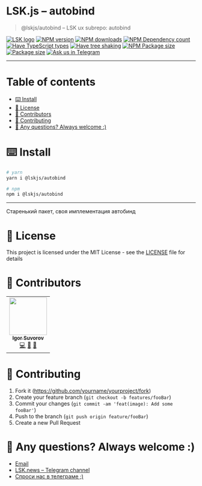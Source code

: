# LSK.js – autobind

> @lskjs/autobind – LSK ux subrepo: autobind

[![LSK logo](https://badgen.net/badge/icon/MADE%20BY%20LSK?icon=zeit\&label\&color=red\&labelColor=red)](https://github.com/lskjs)
[![NPM version](https://badgen.net/npm/v/@lskjs/autobind)](https://www.npmjs.com/package/@lskjs/autobind)
[![NPM downloads](https://badgen.net/npm/dt/@lskjs/autobind)](https://www.npmjs.com/package/@lskjs/autobind)
[![NPM Dependency count](https://badgen.net/bundlephobia/dependency-count/@lskjs/autobind)](https://bundlephobia.com/result?p=@lskjs/autobind)
[![Have TypeScript types](https://badgen.net/npm/types/@lskjs/autobind)](https://www.npmjs.com/package/@lskjs/autobind)
[![Have tree shaking](https://badgen.net/bundlephobia/tree-shaking/@lskjs/autobind)](https://bundlephobia.com/result?p=@lskjs/autobind)
[![NPM Package size](https://badgen.net/bundlephobia/minzip/@lskjs/autobind)](https://bundlephobia.com/result?p=@lskjs/autobind)
[![Package size](https://badgen.net//github/license/lskjs/lskjs)](https://github.com/lskjs/lskjs/blob/master/LICENSE)
[![Ask us in Telegram](https://img.shields.io/badge/Ask%20us%20in-Telegram-brightblue.svg)](https://t.me/lskjschat)

<!-- template file="scripts/templates/preview.md" start -->

<!-- template end -->

***

<!-- # 📒 Table of contents  -->

# Table of contents

*   [⌨️ Install](#️-install)
*   [📖 License](#-license)
*   [👥 Contributors](#-contributors)
*   [👏 Contributing](#-contributing)
*   [📮 Any questions? Always welcome :)](#-any-questions-always-welcome-)

# ⌨️ Install

```sh
# yarn
yarn i @lskjs/autobind 

# npm
npm i @lskjs/autobind 
```

***

Старенький пакет, своя имплементация автобинд

# 📖 License

This project is licensed under the MIT License - see the [LICENSE](LICENSE) file for details

# 👥 Contributors

<!-- ALL-CONTRIBUTORS-LIST:START - Do not remove or modify this section -->

<!-- prettier-ignore-start -->

<!-- markdownlint-disable -->

<table>
  <tr>
    <td align="center"><a href="https://isuvorov.com"><img src="https://avatars2.githubusercontent.com/u/1056977?v=4?s=100" width="100px;" alt=""/><br /><sub><b>Igor Suvorov</b></sub></a><br /><a href="lskjs/lskjs///commits?author=isuvorov" title="Code">💻</a> <a href="#design-isuvorov" title="Design">🎨</a> <a href="#ideas-isuvorov" title="Ideas, Planning, & Feedback">🤔</a></td>
  </tr>
</table>
<!-- markdownlint-restore -->
<!-- prettier-ignore-end -->
<!-- ALL-CONTRIBUTORS-LIST:END -->

# 👏 Contributing

1.  Fork it (<https://github.com/yourname/yourproject/fork>)
2.  Create your feature branch (`git checkout -b features/fooBar`)
3.  Commit your changes (`git commit -am 'feat(image): Add some fooBar'`)
4.  Push to the branch (`git push origin feature/fooBar`)
5.  Create a new Pull Request

# 📮 Any questions? Always welcome :)

*   [Email](mailto:hi@isuvorov.com)
*   [LSK.news – Telegram channel](https://t.me/lskjs)
*   [Спроси нас в телеграме ;)](https://t.me/lskjschat)
